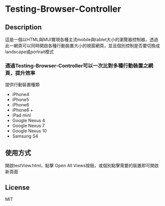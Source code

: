 # Testing-Browser-Controller

## Description

這是一個以HTML與MUI實現各種主流mobile與tablet大小的瀏覽器控制器，透過此一網頁可以同時開啟各種行動裝置大小的視窗網頁，並且個別控制是否要切換成landscape或portrait模式


### 透過Testing-Browser-Controller可以一次比對多種行動裝置之網頁，提升效率

提供行動裝置種類

   - iPhone4
   - iPhone5
   - iPhone6
   - iPhone6 +
   - iPad mini
   - Google Nexus 4
   - Google Nexus 7
   - Google Nexus 10
   - Samsung S4

## 使用方式

開啟testView.html，點擊 Open All Views按鈕，或個別點擊需要的裝置即可開啟新頁面


## License

MIT

